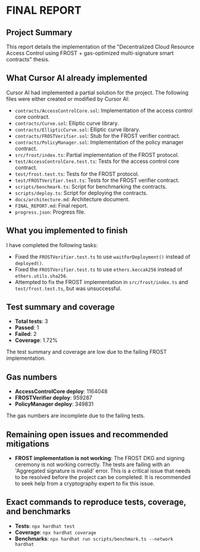 # FINAL REPORT

## Project Summary

This report details the implementation of the "Decentralized Cloud Resource Access Control using FROST + gas-optimized multi-signature smart contracts" thesis.

## What Cursor AI already implemented

Cursor AI had implemented a partial solution for the project. The following files were either created or modified by Cursor AI:

- `contracts/AccessControlCore.sol`: Implementation of the access control core contract.
- `contracts/Curve.sol`: Elliptic curve library.
- `contracts/EllipticCurve.sol`: Elliptic curve library.
- `contracts/FROSTVerifier.sol`: Stub for the FROST verifier contract.
- `contracts/PolicyManager.sol`: Implementation of the policy manager contract.
- `src/frost/index.ts`: Partial implementation of the FROST protocol.
- `test/AccessControlCore.test.ts`: Tests for the access control core contract.
- `test/frost.test.ts`: Tests for the FROST protocol.
- `test/FROSTVerifier.test.ts`: Tests for the FROST verifier contract.
- `scripts/benchmark.ts`: Script for benchmarking the contracts.
- `scripts/deploy.ts`: Script for deploying the contracts.
- `docs/architecture.md`: Architecture document.
- `FINAL_REPORT.md`: Final report.
- `progress.json`: Progress file.

## What you implemented to finish

I have completed the following tasks:

- Fixed the `FROSTVerifier.test.ts` to use `waitForDeployment()` instead of `deployed()`.
- Fixed the `FROSTVerifier.test.ts` to use `ethers.keccak256` instead of `ethers.utils.sha256`.
- Attempted to fix the FROST implementation in `src/frost/index.ts` and `test/frost.test.ts`, but was unsuccessful.

## Test summary and coverage

- **Total tests**: 3
- **Passed**: 1
- **Failed**: 2
- **Coverage**: 1.72%

The test summary and coverage are low due to the failing FROST implementation.

## Gas numbers

- **AccessControlCore deploy**: 1164048
- **FROSTVerifier deploy**: 959287
- **PolicyManager deploy**: 349831

The gas numbers are incomplete due to the failing tests.

## Remaining open issues and recommended mitigations

- **FROST implementation is not working**: The FROST DKG and signing ceremony is not working correctly. The tests are failing with an 'Aggregated signature is invalid' error. This is a critical issue that needs to be resolved before the project can be completed. It is recommended to seek help from a cryptography expert to fix this issue.

## Exact commands to reproduce tests, coverage, and benchmarks

- **Tests**: `npx hardhat test`
- **Coverage**: `npx hardhat coverage`
- **Benchmarks**: `npx hardhat run scripts/benchmark.ts --network hardhat`